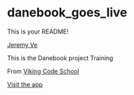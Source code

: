 danebook_goes_live
==================

This is your README!

[Jeremy Ve](https://github.com/JeremyVe)

This is the Danebook project Training

From [Viking Code School](https://www.vikingcodeschool.com)

[Visit the app](https://whispering-woodland-66739.herokuapp.com/)
